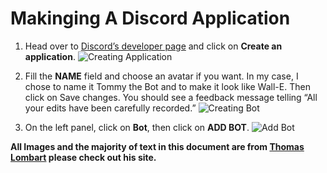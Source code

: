 # Makinging A Discord Application

1. Head over to [Discord’s developer page](https://discordapp.com/developers/applications/) and click on **Create an application**.
![Creating Application](https://thomlom.dev/static/bd4794b221302021bc1fff73f547216d/5a190/grab-token-1.png)

2. Fill the **NAME** field and choose an avatar if you want. In my case, I chose to name it Tommy the Bot and to make it look like Wall-E. Then click on Save changes. You should see a feedback message telling “All your edits have been carefully recorded.”
![Creating Bot](https://thomlom.dev/static/89f20eb20f581c2f43bf1d60e3dd1690/5a190/grab-token-2.png)

3. On the left panel, click on **Bot**, then click on **ADD BOT**.
![Add Bot](https://thomlom.dev/static/294cfce4667e6c50dad939ce13402025/5a190/grab-token-3.png)



**All Images and the majority of text in this document are from [Thomas Lombart](https://thomlom.dev/create-a-discord-bot-under-15-minutes/) please check out his site.**